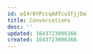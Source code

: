 ```yaml
---
id: wI4r6YPccqAATcu1FjjDa
title: Conversations
desc: ''
updated: 1643723096366
created: 1643723096366
---
```


